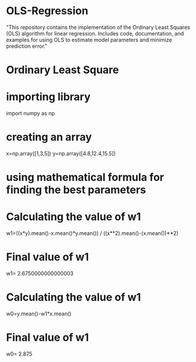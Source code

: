 # OLS-Regression
"This repository contains the implementation of the Ordinary Least Squares (OLS) algorithm for linear regression. Includes code, documentation, and examples for using OLS to estimate model parameters and minimize prediction error."

# Ordinary Least Square

# importing library
import numpy as np

# creating an array 
x=np.array([1,3,5])
y=np.array([4.8,12.4,15.5])

# using mathematical formula for finding the  best parameters

# Calculating the value of w1
w1=((x*y).mean()-x.mean()*y.mean()) / ((x**2).mean()-(x.mean())**2)

# Final value of w1 
w1= 2.6750000000000003

# Calculating the value of w1
w0=y.mean()-w1*x.mean()

# Final value of w1
w0= 2.875
